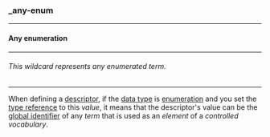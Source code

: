 ### _any-enum



------
#### Any enumeration



------
###### This wildcard represents any enumerated term.



------
When defining a [descriptor](_term_descriptor), if the [data type](_type) is [enumeration](_type_string_enum) and you set the [type reference](_kind_) to this *value*, it means that the descriptor's value can be the [global identifier](_gid) of any *term* that is used as an *element* of a *controlled vocabulary*.
